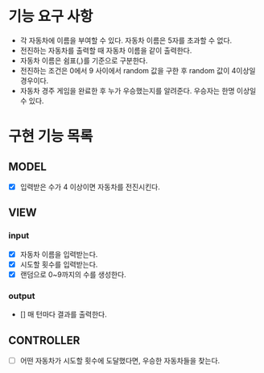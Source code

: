 # 기능 요구 사항

- 각 자동차에 이름을 부여할 수 있다. 자동차 이름은 5자를 초과할 수 없다.
- 전진하는 자동차를 출력할 때 자동차 이름을 같이 출력한다.
- 자동차 이름은 쉼표(,)를 기준으로 구분한다.
- 전진하는 조건은 0에서 9 사이에서 random 값을 구한 후 random 값이 4이상일 경우이다.
- 자동차 경주 게임을 완료한 후 누가 우승했는지를 알려준다. 우승자는 한명 이상일 수 있다.

# 구현 기능 목록
## MODEL
- [X] 입력받은 수가 4 이상이면 자동차를 전진시킨다.
## VIEW
### input 
- [X] 자동차 이름을 입력받는다.
- [X] 시도할 횟수를 입력받는다.
- [X] 랜덤으로 0~9까지의 수를 생성한다.
### output
- [] 매 턴마다 결과를 출력한다.
## CONTROLLER
- [ ] 어떤 자동차가 시도할 횟수에 도달했다면, 우승한 자동차들을 찾는다.